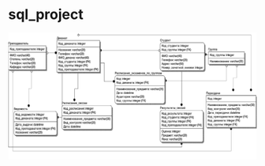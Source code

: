 # sql_project
![Иллюстрация к проекту](https://github.com/rollinsavage/sql_project/blob/master/datalogical_model.png)
